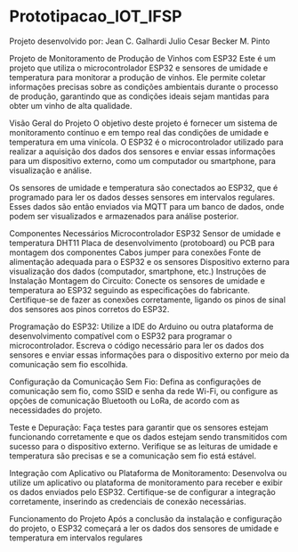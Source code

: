 # Prototipacao_IOT_IFSP
Projeto desenvolvido por: Jean C. Galhardi
                          Julio Cesar Becker M. Pinto
    
Projeto de Monitoramento de Produção de Vinhos com ESP32
Este é um projeto que utiliza o microcontrolador ESP32 e sensores de umidade e temperatura para monitorar a produção de vinhos. Ele permite coletar informações precisas sobre as condições ambientais durante o processo de produção, garantindo que as condições ideais sejam mantidas para obter um vinho de alta qualidade.

Visão Geral do Projeto
O objetivo deste projeto é fornecer um sistema de monitoramento contínuo e em tempo real das condições de umidade e temperatura em uma vinícola. O ESP32 é o microcontrolador utilizado para realizar a aquisição dos dados dos sensores e enviar essas informações para um dispositivo externo, como um computador ou smartphone, para visualização e análise.

Os sensores de umidade e temperatura são conectados ao ESP32, que é programado para ler os dados desses sensores em intervalos regulares. Esses dados são então enviados via MQTT para um banco de dados, onde podem ser visualizados e armazenados para análise posterior.

Componentes Necessários
Microcontrolador ESP32
Sensor de umidade e temperatura DHT11 
Placa de desenvolvimento (protoboard) ou PCB para montagem dos componentes
Cabos jumper para conexões
Fonte de alimentação adequada para o ESP32 e os sensores
Dispositivo externo para visualização dos dados (computador, smartphone, etc.)
Instruções de Instalação
Montagem do Circuito: Conecte os sensores de umidade e temperatura ao ESP32 seguindo as especificações do fabricante. Certifique-se de fazer as conexões corretamente, ligando os pinos de sinal dos sensores aos pinos corretos do ESP32.

Programação do ESP32: Utilize a IDE do Arduino ou outra plataforma de desenvolvimento compatível com o ESP32 para programar o microcontrolador. Escreva o código necessário para ler os dados dos sensores e enviar essas informações para o dispositivo externo por meio da comunicação sem fio escolhida.

Configuração da Comunicação Sem Fio: Defina as configurações de comunicação sem fio, como SSID e senha da rede Wi-Fi, ou configure as opções de comunicação Bluetooth ou LoRa, de acordo com as necessidades do projeto.

Teste e Depuração: Faça testes para garantir que os sensores estejam funcionando corretamente e que os dados estejam sendo transmitidos com sucesso para o dispositivo externo. Verifique se as leituras de umidade e temperatura são precisas e se a comunicação sem fio está estável.

Integração com Aplicativo ou Plataforma de Monitoramento: Desenvolva ou utilize um aplicativo ou plataforma de monitoramento para receber e exibir os dados enviados pelo ESP32. Certifique-se de configurar a integração corretamente, inserindo as credenciais de conexão necessárias.

Funcionamento do Projeto
Após a conclusão da instalação e configuração do projeto, o ESP32 começará a ler os dados dos sensores de umidade e temperatura em intervalos regulares




